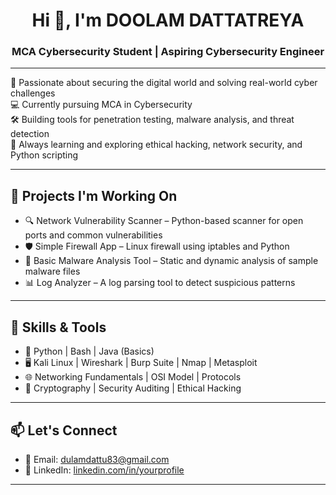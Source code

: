 



<h1 align="center">Hi 👋, I'm DOOLAM DATTATREYA </h1>
<h3 align="center">MCA Cybersecurity Student | Aspiring Cybersecurity Engineer</h3>

---

🔐 Passionate about securing the digital world and solving real-world cyber challenges  
💻 Currently pursuing MCA in Cybersecurity  
🛠️ Building tools for penetration testing, malware analysis, and threat detection  
🌱 Always learning and exploring ethical hacking, network security, and Python scripting  

---

## 🚀 Projects I'm Working On

- 🔍 Network Vulnerability Scanner – Python-based scanner for open ports and common vulnerabilities  
- 🛡️ Simple Firewall App – Linux firewall using iptables and Python  
- 🧪 Basic Malware Analysis Tool – Static and dynamic analysis of sample malware files  
- 📊 Log Analyzer – A log parsing tool to detect suspicious patterns

---

## 🧠 Skills & Tools

- 🐍 Python | Bash | Java (Basics)
- 🖥️ Kali Linux | Wireshark | Burp Suite | Nmap | Metasploit
- 🌐 Networking Fundamentals | OSI Model | Protocols
- 🔐 Cryptography | Security Auditing | Ethical Hacking

---

## 📫 Let's Connect

- 📧 Email: dulamdattu83@gmail.com 
- 💼 LinkedIn: [linkedin.com/in/yourprofile ](https://www.linkedin.com/in/dattatreya-doolam-1244a0201) 


---

